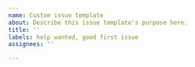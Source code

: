 ```yaml
---
name: Custom issue template
about: Describe this issue template's purpose here.
title: ''
labels: help wanted, good first issue
assignees: ''

---
```



